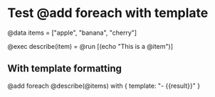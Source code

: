 # Test @add foreach with template

@data items = ["apple", "banana", "cherry"]

@exec describe(item) = @run [(echo "This is a @item")]

## With template formatting

@add foreach @describe(@items) with { template: "- {{result}}" }
